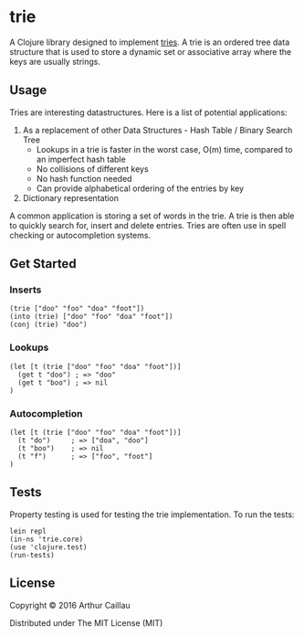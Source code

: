 # trie

A Clojure library designed to implement [tries](https://en.wikipedia.org/wiki/Trie).
A trie is an ordered tree data structure that is used to store a dynamic set or associative array where the keys are usually strings.

## Usage

Tries are interesting datastructures. Here is a list of potential applications:

1. As a replacement of other Data Structures - Hash Table / Binary Search Tree
    * Lookups in a trie is faster in the worst case, O(m) time, compared to an imperfect hash table
    * No collisions of different keys
    * No hash function needed
    * Can provide alphabetical ordering of the entries by key
2. Dictionary representation

A common application is storing a set of words in the trie. A trie is then able to quickly search for, insert and delete entries. Tries are often use in spell checking or autocompletion systems.

## Get Started

### Inserts
```
(trie ["doo" "foo" "doa" "foot"])
(into (trie) ["doo" "foo" "doa" "foot"])
(conj (trie) "doo")
```

### Lookups
```
(let [t (trie ["doo" "foo" "doa" "foot"])]
  (get t "doo") ; => "doo"
  (get t "boo") ; => nil
)
```

### Autocompletion
```
(let [t (trie ["doo" "foo" "doa" "foot"])]
  (t "do")     ; => ["doa", "doo"]
  (t "boo")    ; => nil
  (t "f")      ; => ["foo", "foot"]
)

```
## Tests

Property testing is used for testing the trie implementation.
To run the tests:

```
lein repl
(in-ns 'trie.core)
(use 'clojure.test)
(run-tests)
```

## License

Copyright © 2016 Arthur Caillau

Distributed under The MIT License (MIT)
